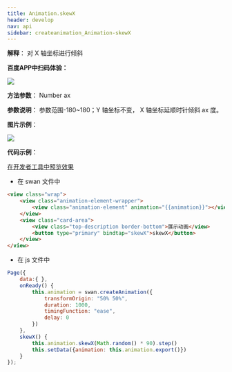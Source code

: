 ```yaml
---
title: Animation.skewX
header: develop
nav: api
sidebar: createanimation_Animation-skewX
---
```

 
  

**解释**： 对 X 轴坐标进行倾斜

**百度APP中扫码体验：**

<img src="https://b.bdstatic.com/miniapp/assets/images/doc_demo/skewX.png"  class="demo-qrcode-image" />

**方法参数**：  Number ax

**参数说明**： 参数范围-180~180；Y 轴坐标不变， X 轴坐标延顺时针倾斜 ax 度。

**图片示例**：

<div class="m-doc-custom-examples">
    <div class="m-doc-custom-examples-correct">
        <img src="https://b.bdstatic.com/miniapp/images/skewX.gif">
    </div>
    <div class="m-doc-custom-examples-correct">
        <img src=" ">
    </div>
    <div class="m-doc-custom-examples-correct">
        <img src=" ">
    </div>     
</div>

**代码示例**：

<a href="swanide://fragment/d9f9f1321e4992888c975f4a73b53d831574218200049" title="在开发者工具中预览效果" target="_self">在开发者工具中预览效果</a>

* 在 swan 文件中

```html
<view class="wrap">
    <view class="animation-element-wrapper">
        <view class="animation-element" animation="{{animation}}"></view>
    </view>
    <view class="card-area">
        <view class="top-description border-bottom">展示动画</view>
        <button type="primary" bindtap="skewX">skewX</button>
    </view>
</view>
```
* 在 js 文件中

```js
Page({
    data:{ },
    onReady() {
        this.animation = swan.createAnimation({
            transformOrigin: "50% 50%",
            duration: 1000,
            timingFunction: "ease",
            delay: 0
        })
    },
    skewX() {
        this.animation.skewX(Math.random() * 90).step()
        this.setData({animation: this.animation.export()})
    }
});
```
